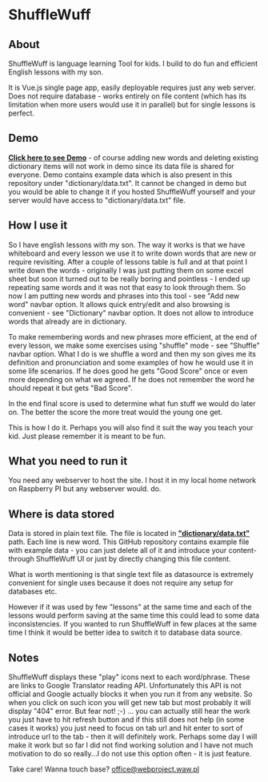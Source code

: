 # ShuffleWuff 

## About

ShuffleWuff is language learning Tool for kids. I build to do fun and efficient English lessons with my son. 

It is Vue.js single page app, easily deployable requires just any web server. Does not require database - works entirely on file content (which has its limitation when more users would use it in parallel) but for single lessons is perfect.

## Demo
**<a href="http://cultrides.com/test/Github/ShuffleWuff" target="_blank">Click here to see Demo</a>** - of course adding new words and deleting existing dictionary items will not work in demo since its data file is shared for everyone. Demo contains example data which is also present in this repository under "dictionary/data.txt". It cannot be changed in demo but you would be able to change it if you hosted ShuffleWuff yourself and your server would have access to "dictionary/data.txt" file.

## How I use it

So I have english lessons with my son. The way it works is that we have whiteboard and every lesson we use it to write down words that are new or require revisiting. After a couple of lessons table is full and at that point I write down the words - originally I was just putting them on some excel sheet but soon it turned out to be really boring and pointless - I ended up repeating same words and it was not that easy to look through them. So now I am putting new words and phrases into this tool - see "Add new word" navbar option. It allows quick entry/edit and also browsing is convenient - see "Dictionary" navbar option. It does not allow to introduce words that already are in dictionary.

To make remembering words and new phrases more efficient, at the end of every lesson, we make some exercises using "shuffle" mode - see "Shuffle" navbar option. What I do is we shuffle a word and then my son gives me its definition and pronunciation and some examples of how he would use it in some life scenarios. If he does good he gets "Good Score" once or even more depending on what we agreed. If he does not remember the word he should repeat it but gets "Bad Score".

In the end final score is used to determine what fun stuff we would do later on. The better the score the more treat would the young one get. 

This is how I do it. Perhaps you will also find it suit the way you teach your kid. Just please remember it is meant to be fun. 

## What you need to run it

You need any webserver to host the site. I host it in my local home network on Raspberry PI but any webserver would. do.

## Where is data stored

Data is stored in plain text file. The file is located in **<a href="https://github.com/Sznapsollo/ShuffleWuff/blob/master/dictionary/data.txt" target="_blank">"dictionary/data.txt"</a>** path. Each line is new word. This GitHub repository contains example file with example data - you can just delete all of it and introduce your content- through ShuffleWuff UI or just by directly changing this file content.

What is worth mentioning is that single text file as datasource is extremely convenient for single uses because it does not require any setup for databases etc.

However if it was used by few "lessons" at the same time and each of the lessons would perform saving at the same time this could lead to some data inconsistencies. If you wanted to run ShuffleWuff in few places at the same time I think it would be better idea to switch it to database data source.

## Notes

ShuffleWuff displays these "play" icons next to each word/phrase. These are links to Google Translator reading API. Unfortunately this API is not official and Google actually blocks it when you run it from any website. So when you click on such icon you will get new tab but most probably it will display "404" error. But fear not! ;-) ... you can actually still hear the work you just have to hit refresh button and if this still does not help (in some cases it works) you just need to focus on tab url and hit enter to sort of introduce url to the tab - then it will definitely work. Perhaps some day I will make it work but so far I did not find working solution and I have not much motivation to do so really...I do not use this option often - it is just feature.

Take care! 
Wanna touch base? office@webproject.waw.pl
